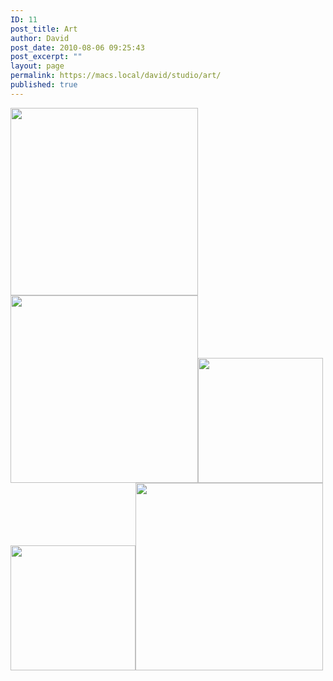 ```yaml
---
ID: 11
post_title: Art
author: David
post_date: 2010-08-06 09:25:43
post_excerpt: ""
layout: page
permalink: https://macs.local/david/studio/art/
published: true
---
```

<a href="https://macs.local/david/about/art/cupid-final-web/" rel="attachment wp-att-215"><img src="https://macs.local/david/wp-content/uploads/2010/08/cupid-final-web.jpg" alt="" title="Cupid" width="300" class="alignleft size-full wp-image-215" /></a><a href="https://macs.local/david/about/art/muscadines_peppers_onions_yams/" rel="attachment wp-att-208"><img src="https://macs.local/david/wp-content/uploads/2010/08/muscadines_peppers_onions_yams.jpg" alt="" title="Muscadines Peppers Onions &amp; Yam" width="300" class="alignleft size-full wp-image-208" /></a><a href="https://macs.local/david/about/art/bennie_lee_watkins_full-web-2/" rel="attachment wp-att-313"><img src="https://macs.local/david/wp-content/uploads/2010/09/bennie_lee_watkins_final-2.jpg" alt="" title="Bennie Lee Watkins" width="200" class="alignleft size-full wp-image-313" /></a><a href="https://macs.local/david/jude-acers/jude_acers-web2/" rel="attachment wp-att-318"><img src="https://macs.local/david/wp-content/uploads/2010/09/jude_acers-web2.jpg" alt="" title="Jude Acers" width="200" class="alignleft size-full wp-image-318" /></a><a href="https://macs.local/david/wp-content/uploads/2010/09/lemon-mater.jpg"><img src="https://macs.local/david/wp-content/uploads/2010/09/lemon-mater-300x249.jpg" alt="" title="Lemon, Tomato, Onion, Garlic, Leek, &amp; Zinnias" width="300" class="alignleft size-medium wp-image-449" /></a>
<br />